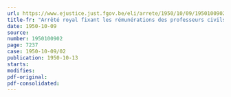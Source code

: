 ```yaml
---
url: https://www.ejustice.just.fgov.be/eli/arrete/1950/10/09/1950100902/justel
title-fr: "Arrêté royal fixant les rémunérations des professeurs civils de l'école de préparation à la sous-lieutenance et de la section des officiers payeurs de l'école des services financiers de l'armée (abrogé par AR 01-10-1973, art. 16)"
date: 1950-10-09
source:
number: 1950100902
page: 7237
case: 1950-10-09/02
publication: 1950-10-13
starts:
modifies:
pdf-original:
pdf-consolidated:
---
```


